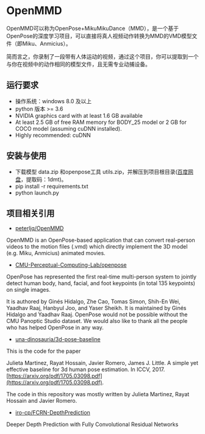 # OpenMMD
OpenMMD可以称为OpenPose+MikuMikuDance（MMD），是一个基于OpenPose的深度学习项目，可以直接将真人视频动作转换为MMD的VMD模型文件（即Miku、Anmicius）。

简而言之，你录制了一段带有人体运动的视频，通过这个项目，你可以提取到一个与你在视频中的动作相同的模型文件，且无需专业动捕设备。

## 运行要求
* 操作系统：windows 8.0 及以上
* python 版本 >= 3.6
* NVIDIA graphics card with at least 1.6 GB available 
* At least 2.5 GB of free RAM memory for BODY_25 model or 2 GB for COCO model (assuming cuDNN installed).  
* Highly recommended: cuDNN

## 安装与使用
* 下载模型 data.zip 和openpose工具 utils.zip，并解压到项目根目录([百度网盘](https://pan.baidu.com/s/1V4ldr5FuwpWAHgaUv9hhYA)，提取码：1dmt)。
* pip install -r requirements.txt
* python launch.py

## 项目相关引用
* [peterljq/OpenMMD](https://github.com/peterljq/OpenMMD)

OpenMMD is an OpenPose-based application that can convert real-person videos to the motion files (.vmd) which directly implement the 3D model (e.g. Miku, Anmicius) animated movies.


* [CMU-Perceptual-Computing-Lab/openpose](https://github.com/CMU-Perceptual-Computing-Lab/openpose)

OpenPose has represented the first real-time multi-person system to jointly detect human body, hand, facial, and foot keypoints (in total 135 keypoints) on single images.

It is authored by Ginés Hidalgo, Zhe Cao, Tomas Simon, Shih-En Wei, Yaadhav Raaj, Hanbyul Joo, and Yaser Sheikh. It is maintained by Ginés Hidalgo and Yaadhav Raaj. OpenPose would not be possible without the CMU Panoptic Studio dataset. We would also like to thank all the people who has helped OpenPose in any way.


* [una-dinosauria/3d-pose-baseline](https://github.com/una-dinosauria/3d-pose-baseline)

This is the code for the paper

Julieta Martinez, Rayat Hossain, Javier Romero, James J. Little. A simple yet effective baseline for 3d human pose estimation. In ICCV, 2017. [https://arxiv.org/pdf/1705.03098.pdf](https://arxiv.org/pdf/1705.03098.pdf).

The code in this repository was mostly written by Julieta Martinez, Rayat Hossain and Javier Romero.


* [iro-cp/FCRN-DepthPrediction](https://github.com/iro-cp/FCRN-DepthPrediction)

Deeper Depth Prediction with Fully Convolutional Residual Networks

